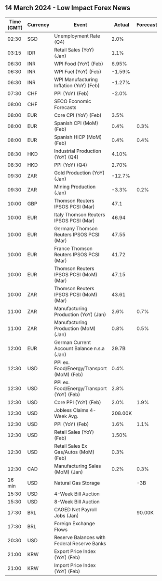 ## 14 March 2024 - Low Impact Forex News

| Time (GMT) | Currency | Event | Actual | Forecast | Previous |
|------|----------|-------|--------|----------|----------|
| 02:30 | SGD | Unemployment Rate (Q4) | 2.0% |  | 2.0% |
| 03:15 | IDR | Retail Sales (YoY) (Jan) | 1.1% |  | 0.2% |
| 06:30 | INR | WPI Food (YoY) (Feb) | 6.95% |  | 6.85% |
| 06:30 | INR | WPI Fuel (YoY) (Feb) | -1.59% |  | -0.51% |
| 06:30 | INR | WPI Manufacturing Inflation (YoY) (Feb) | -1.27% |  | -1.13% |
| 07:30 | CHF | PPI (YoY) (Feb) | -2.0% |  | -2.3% |
| 08:00 | CHF | SECO Economic Forecasts |  |  |  |
| 08:00 | EUR | Core CPI (YoY) (Feb) | 3.5% |  | 3.6% |
| 08:00 | EUR | Spanish CPI (MoM) (Feb) | 0.4% | 0.3% | 0.1% |
| 08:00 | EUR | Spanish HICP (MoM) (Feb) | 0.4% | 0.4% | -0.2% |
| 08:30 | HKD | Industrial Production (YoY) (Q4) | 4.10% |  | 4.30% |
| 08:30 | HKD | PPI (YoY) (Q4) | 2.70% |  | 3.00% |
| 09:30 | ZAR | Gold Production (YoY) (Jan) | -12.7% |  | -3.6% |
| 09:30 | ZAR | Mining Production (Jan) | -3.3% | 0.2% | 0.2% |
| 10:00 | GBP | Thomson Reuters IPSOS PCSI (Mar) | 47.1 |  | 51.5 |
| 10:00 | EUR | Italy Thomson Reuters IPSOS PCSI (Mar) | 46.94 |  | 44.33 |
| 10:00 | EUR | Germany Thomson Reuters IPSOS PCSI (Mar) | 47.55 |  | 46.86 |
| 10:00 | EUR | France Thomson Reuters IPSOS PCSI (Mar) | 41.72 |  | 43.57 |
| 10:00 | EUR | Thomson Reuters IPSOS PCSI (MoM) (Mar) | 47.15 |  | 44.15 |
| 10:00 | ZAR | Thomson Reuters IPSOS PCSI (MoM) (Mar) | 43.61 |  | 45.92 |
| 11:00 | ZAR | Manufacturing Production (YoY) (Jan) | 2.6% | 0.7% | 1.3% |
| 11:00 | ZAR | Manufacturing Production (MoM) (Jan) | 0.8% | 0.5% | -1.3% |
| 12:00 | EUR | German Current Account Balance n.s.a (Jan) | 29.7B |  | 31.6B |
| 12:30 | USD | PPI ex. Food/Energy/Transport (MoM) (Feb) | 0.4% |  | 0.6% |
| 12:30 | USD | PPI ex. Food/Energy/Transport (YoY) (Feb) | 2.8% |  | 2.7% |
| 12:30 | USD | Core PPI (YoY) (Feb) | 2.0% | 1.9% | 2.0% |
| 12:30 | USD | Jobless Claims 4-Week Avg. | 208.00K |  | 208.50K |
| 12:30 | USD | PPI (YoY) (Feb) | 1.6% | 1.1% | 1.0% |
| 12:30 | USD | Retail Sales (YoY) (Feb) | 1.50% |  | 0.04% |
| 12:30 | USD | Retail Sales Ex Gas/Autos (MoM) (Feb) | 0.3% |  | -0.8% |
| 12:30 | CAD | Manufacturing Sales (MoM) (Jan) | 0.2% | 0.3% | -1.1% |
| 16 min | USD | Natural Gas Storage |  | -3B | -40B |
| 15:30 | USD | 4-Week Bill Auction |  |  | 5.280% |
| 15:30 | USD | 8-Week Bill Auction |  |  | 5.280% |
| 17:30 | BRL | CAGED Net Payroll Jobs (Jan) |  | 90.00K | -430.16K |
| 17:30 | BRL | Foreign Exchange Flows |  |  | -0.514B |
| 20:30 | USD | Reserve Balances with Federal Reserve Banks |  |  | 3.621T |
| 21:00 | KRW | Export Price Index (YoY) (Feb) |  |  | 3.7% |
| 21:00 | KRW | Import Price Index (YoY) (Feb) |  |  | 0.2% |
